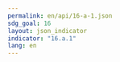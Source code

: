 ```yaml
---
permalink: en/api/16-a-1.json
sdg_goal: 16
layout: json_indicator
indicator: "16.a.1"
lang: en
---
```

